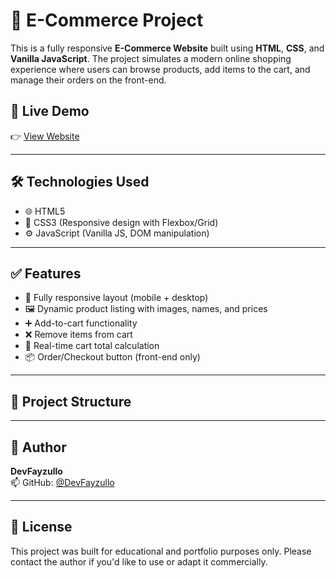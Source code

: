 # 🛒 E-Commerce Project

This is a fully responsive **E-Commerce Website** built using **HTML**, **CSS**, and **Vanilla JavaScript**. The project simulates a modern online shopping experience where users can browse products, add items to the cart, and manage their orders on the front-end.

## 🚀 Live Demo

👉 [View Website](https://devfayzullo.github.io/E-Commerce-Project/)


---

## 🛠️ Technologies Used

- 🌐 HTML5  
- 🎨 CSS3 (Responsive design with Flexbox/Grid)  
- ⚙️ JavaScript (Vanilla JS, DOM manipulation)

---

## ✅ Features

- 📱 Fully responsive layout (mobile + desktop)
- 🖼️ Dynamic product listing with images, names, and prices
- ➕ Add-to-cart functionality
- ❌ Remove items from cart
- 🧾 Real-time cart total calculation
- 📦 Order/Checkout button (front-end only)


---

## 📁 Project Structure

---

## 👤 Author

**DevFayzullo**  
📫 GitHub: [@DevFayzullo](https://github.com/DevFayzullo)

---

## 📄 License

This project was built for educational and portfolio purposes only. Please contact the author if you'd like to use or adapt it commercially.
